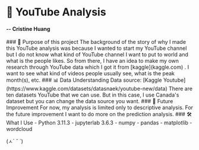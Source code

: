 # 🎥 YouTube Analysis
#### -- Cristine Huang

</n>
### 🎯 Purpose of this project
The background of the story of why I made this YouTube analysis was because I wanted to start my YouTube channel but I do not know what kind of YouTube channel I want to put to world and what is the people likes. So from there, I have an idea to make my own research through YouTube data which I got it from [kaggle](kaggle.com) . I want to see what kind of videos people usually see, what is the peak month(s), etc. </n>

</n>
### 📊 Data Understanding
Data source: [Kaggle Youtube](https://www.kaggle.com/datasets/datasnaek/youtube-new/data)
There are ten datasets YouTube that we can use. But in this case, I use Canada's dataset but you can change the data source you want. 

</n>
### 🚀 Future Improvement
For now, my analysis is limited only to descriptive analysis. For the future improvement I want to do more on the prediction analysis.</n>

</n>
### 🛠️ What I Use
- Python 3.11.3
- jupyterlab 3.6.3
- numpy
- pandas
- matplotlib
- wordcloud

(ㅅ´ ˘ `)
